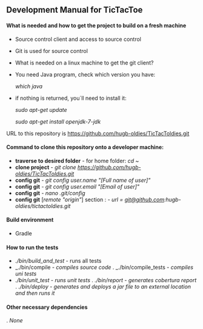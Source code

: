 ## Development Manual for TicTacToe

#### What is needed and how to get the project to build on a fresh machine

- Source control client and access to source control

 - Git is used for source control 
	 
- What is needed on a linux machine to get the git client?

 - You need Java program, check which version you have:

   _which java_

 - if nothing is returned, you´ll need to install it:
   
    _sudo apt-get update_

    _sudo apt-get install openjdk-7-jdk_	

URL to this repository is https://github.com/hugb-oldies/TicTacToldies.git

#### Command to clone this repository onto a developer machine:
 - **traverse to desired folder**     -  for home folder: _cd ~_
 - **clone project**                  - _git clone https://github.com/hugb-oldies/TicTacToldies.git_
 - **config git**                     - _git config user.name "[Full name of user]"_ 
 - **config git**                     - _git config user.email "[Email of user]"_ 
 - **config git**                     - _nano .git/config_
 - **config git** [_remote "origin"_] section :
                            - _url = git@github.com:hugb-oldies/tictactoldies.git_

#### Build environment

- Gradle

#### How to run the tests
 
- _./bin/build_and_test_ - runs all tests
- _./bin/compile - _compiles source code_
. _./bin/compile_tests - _compiles uni tests_
- _./bin/unit_test_ - _runs unit tests_
. _./bin/report_ - _generates cobertura report_
. _./bin/deploy_ - _generates and deploys a jar file to an external location and then runs it_

#### Other necessary dependencies

. _None_
